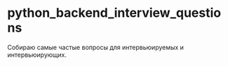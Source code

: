 # python_backend_interview_questions
Собираю самые частые вопросы для интервьюируемых и интервьюирующих.
